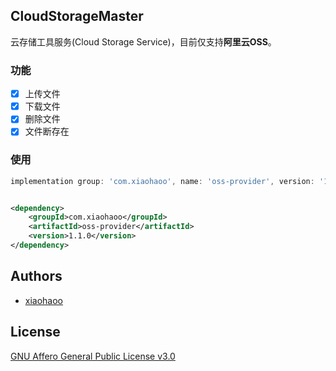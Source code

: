 ## CloudStorageMaster

云存储工具服务(Cloud Storage Service)，目前仅支持**阿里云OSS**。

### 功能

- [x] 上传文件
- [x] 下载文件
- [x] 删除文件
- [x] 文件断存在

### 使用

```groovy
implementation group: 'com.xiaohaoo', name: 'oss-provider', version: '1.1.0'
```

```xml

<dependency>
    <groupId>com.xiaohaoo</groupId>
    <artifactId>oss-provider</artifactId>
    <version>1.1.0</version>
</dependency>

```

## Authors

- [xiaohaoo](https://github.com/xiaohaoo)

## License

[GNU Affero General Public License v3.0](LICENSE)
